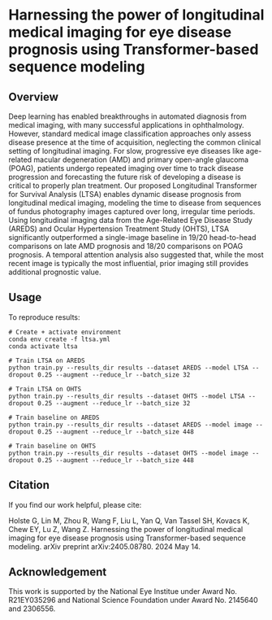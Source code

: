 # Harnessing the power of longitudinal medical imaging for eye disease prognosis using Transformer-based sequence modeling

## Overview

Deep learning has enabled breakthroughs in automated diagnosis from medical imaging, with many successful applications in ophthalmology. However, standard medical image classification approaches only assess disease presence at the time of acquisition, neglecting the common clinical setting of longitudinal imaging. For slow, progressive eye diseases like age-related macular degeneration (AMD) and primary open-angle glaucoma (POAG), patients undergo repeated imaging over time to track disease progression and forecasting the future risk of developing a disease is critical to properly plan treatment. Our proposed Longitudinal Transformer for Survival Analysis (LTSA) enables dynamic disease prognosis from longitudinal medical imaging, modeling the time to disease from sequences of fundus photography images captured over long, irregular time periods. Using longitudinal imaging data from the Age-Related Eye Disease Study (AREDS) and Ocular Hypertension Treatment Study (OHTS), LTSA significantly outperformed a single-image baseline in 19/20 head-to-head comparisons on late AMD prognosis and 18/20 comparisons on POAG prognosis. A temporal attention analysis also suggested that, while the most recent image is typically the most influential, prior imaging still provides additional prognostic value.

## Usage

To reproduce results:
```
# Create + activate environment
conda env create -f ltsa.yml
conda activate ltsa

# Train LTSA on AREDS
python train.py --results_dir results --dataset AREDS --model LTSA --dropout 0.25 --augment --reduce_lr --batch_size 32

# Train LTSA on OHTS
python train.py --results_dir results --dataset OHTS --model LTSA --dropout 0.25 --augment --reduce_lr --batch_size 32

# Train baseline on AREDS
python train.py --results_dir results --dataset AREDS --model image --dropout 0.25 --augment --reduce_lr --batch_size 448

# Train baseline on OHTS
python train.py --results_dir results --dataset OHTS --model image --dropout 0.25 --augment --reduce_lr --batch_size 448
```

## Citation

If you find our work helpful, please cite:

  Holste G, Lin M, Zhou R, Wang F, Liu L, Yan Q, Van Tassel SH, Kovacs K, Chew EY, Lu Z, Wang Z. Harnessing the power of longitudinal medical imaging for eye disease prognosis using Transformer-based sequence modeling. arXiv preprint arXiv:2405.08780. 2024 May 14.

## Acknowledgement

This work is supported by the National Eye Institue under Award No. R21EY035296 and National Science Foundation under Award No. 2145640 and 2306556.
